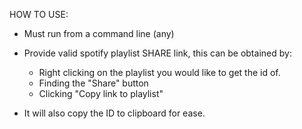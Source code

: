 HOW TO USE:

- Must run from a command line (any)
- Provide valid spotify playlist SHARE link, this can be obtained by:
	- Right clicking on the playlist you would like to get the id of.
	- Finding the "Share" button
	- Clicking "Copy link to playlist"

- It will also copy the ID to clipboard for ease.


